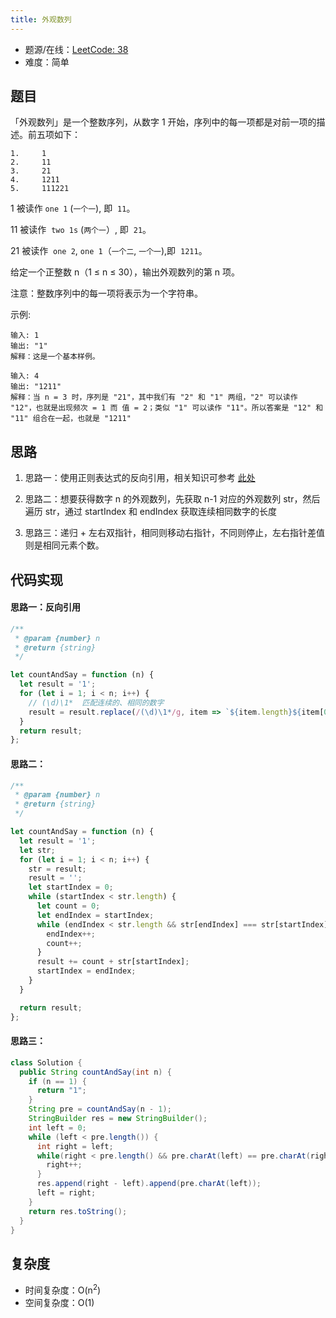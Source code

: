 ```yaml
---
title: 外观数列
---
```


- 题源/在线：[LeetCode: 38](https://leetcode-cn.com/problems/count-and-say/)
- 难度：简单

## 题目

「外观数列」是一个整数序列，从数字 1 开始，序列中的每一项都是对前一项的描述。前五项如下：

```text
1.     1
2.     11
3.     21
4.     1211
5.     111221
```

1 被读作 `one 1` (`一个一`), 即  `11`。

11 被读作  `two 1s` (`两个一`）, 即  `21`。

21 被读作  `one 2`, `one 1`（`一个二`, `一个一`),即  `1211`。

给定一个正整数 n（1 ≤ n ≤ 30），输出外观数列的第 n 项。

注意：整数序列中的每一项将表示为一个字符串。

示例:

```text
输入: 1
输出: "1"
解释：这是一个基本样例。
```

```text
输入: 4
输出: "1211"
解释：当 n = 3 时，序列是 "21"，其中我们有 "2" 和 "1" 两组，"2" 可以读作 "12"，也就是出现频次 = 1 而 值 = 2；类似 "1" 可以读作 "11"。所以答案是 "12" 和 "11" 组合在一起，也就是 "1211"
```

## 思路

1. 思路一：使用正则表达式的反向引用，相关知识可参考 [此处](/docs/javascript/7.reference-type/regex#%E5%8F%8D%E5%90%91%E5%BC%95%E7%94%A8)

2. 思路二：想要获得数字 n 的外观数列，先获取 n-1 对应的外观数列 str，然后遍历 str，通过 startIndex 和 endIndex 获取连续相同数字的长度

3. 思路三：递归 + 左右双指针，相同则移动右指针，不同则停止，左右指针差值则是相同元素个数。

## 代码实现

#### 思路一：反向引用

```js
/**
 * @param {number} n
 * @return {string}
 */

let countAndSay = function (n) {
  let result = '1';
  for (let i = 1; i < n; i++) {
    // (\d)\1*  匹配连续的、相同的数字
    result = result.replace(/(\d)\1*/g, item => `${item.length}${item[0]}`);
  }
  return result;
};
```

#### 思路二：

```js
/**
 * @param {number} n
 * @return {string}
 */

let countAndSay = function (n) {
  let result = '1';
  let str;
  for (let i = 1; i < n; i++) {
    str = result;
    result = '';
    let startIndex = 0;
    while (startIndex < str.length) {
      let count = 0;
      let endIndex = startIndex;
      while (endIndex < str.length && str[endIndex] === str[startIndex]) {
        endIndex++;
        count++;
      }
      result += count + str[startIndex];
      startIndex = endIndex;
    }
  }

  return result;
};
```

#### 思路三：

```java
class Solution {
  public String countAndSay(int n) {
    if (n == 1) {
      return "1";
    }
    String pre = countAndSay(n - 1);
    StringBuilder res = new StringBuilder();
    int left = 0;
    while (left < pre.length()) {
      int right = left;
      while(right < pre.length() && pre.charAt(left) == pre.charAt(right)){
        right++;
      }
      res.append(right - left).append(pre.charAt(left));
      left = right;
    }
    return res.toString();
  }
}
```

## 复杂度

- 时间复杂度：O(n<sup>2</sup>)
- 空间复杂度：O(1)
